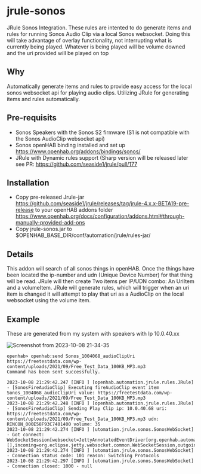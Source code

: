 # jrule-sonos
JRule Sonos Integration. These rules are intented to do generate items and rules for 
running Sonos Audio Clip via a local Sonos websocket. Doing this will take advantage of overlay functionality, not interrupting what is currently
being played. Whatever is being played will be volume downed and the uri provided will be played on top

## Why
Automatically generate items and rules to provide easy access for the local sonos websocket api for playing audio clips.
Utilizing JRule for generating items and rules automatically.

## Pre-requisits
- Sonos Speakers with the Sonos S2 firmware (S1 is not compatible with the Sonos AudioClip websocket api)
- Sonos openHAB binding installed and set up https://www.openhab.org/addons/bindings/sonos/
- JRule with Dynamic rules support (Sharp version will be released later see PR: https://github.com/seaside1/jrule/pull/177

## Installation
- Copy pre-released Jrule-jar https://github.com/seaside1/jrule/releases/tag/jrule-4.x.x-BETA19-pre-release to your openHAB addons folder https://www.openhab.org/docs/configuration/addons.html#through-manually-provided-add-ons
- Copy jrule-sonos.jar to $OPENHAB_BASE_DIR/conf/automation/jrule/rules-jar/

## Details
This addon will search of all sonos things in openHAB. Once the things have been located the ip-number and udn (Unique Device Number) for that thing will be read.
JRule will then create Two items per IP/UDN combo: An UriItem and a volumeItem.
JRule will generate rules, which will trigger when an uri item is changed it will attempt to play that uri as a AudioClip on the local websocket using the volume item.

## Example
These are generated from my system with speakers with Ip 10.0.40.xx

![Screenshot from 2023-10-08 21-34-35](https://github.com/seaside1/jrule-sonos/assets/24649305/2d8ec4b9-1540-4188-8e7d-d6c941bb078f)



```
openhab> openhab:send Sonos_1004068_audioClipUri https://freetestdata.com/wp-content/uploads/2021/09/Free_Test_Data_100KB_MP3.mp3                                                                                                             
Command has been sent successfully.
```

```
2023-10-08 21:29:42.247 [INFO ] [openhab.automation.jrule.rules.JRule] - [SonosFireAudioClip] Executing fireAudioClip event item Sonos_1004068_audioClipUri value: https://freetestdata.com/wp-content/uploads/2021/09/Free_Test_Data_100KB_MP3.mp3
2023-10-08 21:29:42.248 [INFO ] [openhab.automation.jrule.rules.JRule] - [SonosFireAudioClip] Sending Play Clip ip: 10.0.40.68 uri: https://freetestdata.com/wp-content/uploads/2021/09/Free_Test_Data_100KB_MP3.mp3 udn: RINCON_000E58F93C7401400 volume: 35
2023-10-08 21:29:42.274 [INFO ] [utomation.jrule.sonos.SonosWebSocket] - Got connect: WebSocketSession[websocket=JettyAnnotatedEventDriver[org.openhab.automation.jrule.sonos.SonosWebSocket@2ddf1f8],behavior=CLIENT,connection=WebSocketClientConnection@195aeb7c::DecryptedEndPoint@126b11e2{l=/10.0.40.30:43584,r=/10.0.40.68:1443,OPEN,fill=-,flush=-,to=6/300000},remote=WebSocketRemoteEndpoint@34613f0c[batching=true],incoming=JettyAnnotatedEventDriver[org.openhab.automation.jrule.sonos.SonosWebSocket@2ddf1f8],outgoing=ExtensionStack[queueSize=0,extensions=[],incoming=org.eclipse.jetty.websocket.common.WebSocketSession,outgoing=org.eclipse.jetty.websocket.client.io.WebSocketClientConnection]]
2023-10-08 21:29:42.274 [INFO ] [utomation.jrule.sonos.SonosWebSocket] - Connection status code: 101 reason: Switching Protocols
2023-10-08 21:29:42.297 [INFO ] [utomation.jrule.sonos.SonosWebSocket] - Connection closed: 1000 - null
```
